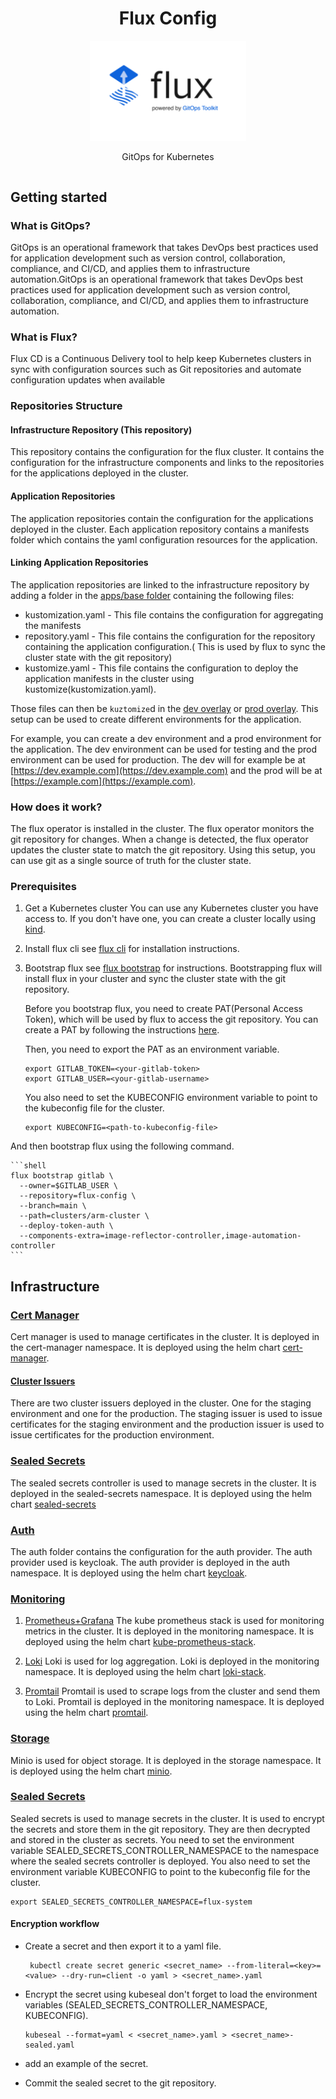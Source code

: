 <div style="text-align: center;
   align-content: center;
   align-items: center;">
    <h1><b>Flux Config</b></h1>
    <img src='readme-assets/flux-logo.png' width='250'  alt="flux-logo"/>
    <p> GitOps for Kubernetes </p>
</div>

## Getting started

### What is GitOps?

GitOps is an operational framework that takes DevOps best practices used for application development such as version
control, collaboration, compliance, and CI/CD, and applies them to infrastructure automation.GitOps is an operational
framework that takes DevOps best practices used for application development such as version control, collaboration,
compliance, and CI/CD, and applies them to infrastructure automation.

### What is Flux?

Flux CD is a Continuous Delivery tool to help keep Kubernetes clusters in sync with configuration sources such as Git
repositories and automate configuration updates when available

### Repositories Structure

#### Infrastructure Repository (This repository)

This repository contains the configuration for the flux cluster. It contains the configuration for the infrastructure
components and links to the repositories for the applications deployed in the cluster.

#### Application Repositories

The application repositories contain the configuration for the applications deployed in the cluster.
Each application repository contains a manifests folder which contains the yaml configuration resources for the
application.

#### Linking Application Repositories

The application repositories are linked to the infrastructure repository by adding a folder in
the [apps/base folder](./apps/base)
containing the following files:

- kustomization.yaml - This file contains the configuration for aggregating the
  manifests
- repository.yaml - This file contains the configuration for the repository containing the application configuration.(
  This is used by flux to sync the cluster state with the git repository)
- kustomize.yaml - This file contains the configuration to deploy the application manifests in the cluster using
  kustomize(kustomization.yaml).

Those files can then be `kuztomize`d in the [dev overlay](./apps/dev) or [prod overlay](./apps/prod).
This setup can be used to create different environments for the application.

For example, you can create a dev
environment and a prod environment for the application. The dev environment can be used for testing and the prod
environment can be used for production.
The dev will for example be at [https://dev.example.com](https://dev.example.com) and the prod will be at
[https://example.com](https://example.com).

### How does it work?

The flux operator is installed in the cluster. The flux operator monitors the git repository for changes. When a change
is detected, the flux operator updates the cluster state to match the git repository.
Using this setup, you can use git as a single source of truth for the cluster state.

### Prerequisites

1. Get a Kubernetes cluster
   You can use any Kubernetes cluster you have access to. If you don't have one, you can create a cluster locally
   using [kind](https://kind.sigs.k8s.io/).
2. Install flux cli
   see [flux cli](https://fluxcd.io/flux/installation/) for installation instructions.
3. Bootstrap flux
   see [flux bootstrap](https://fluxcd.io/docs/get-started/#bootstrapping-flux) for instructions.
   Bootstrapping flux will install flux in your cluster and sync the cluster state with the git repository.

   Before you bootstrap flux, you need to create PAT(Personal Access Token), which will be used by flux to access the
   git
   repository.
   You can create a PAT by following the
   instructions [here](https://docs.gitlab.com/ee/user/profile/personal_access_tokens.html#creating-a-personal-access-token).

   Then, you need to export the PAT as an environment variable.

    ```shell
    export GITLAB_TOKEN=<your-gitlab-token>
    export GITLAB_USER=<your-gitlab-username>
    ```
   You also need to set the KUBECONFIG environment variable to point to the kubeconfig file for the cluster.

    ```shell
    export KUBECONFIG=<path-to-kubeconfig-file>
    ```

And then bootstrap flux using the following command.

    ```shell
    flux bootstrap gitlab \
      --owner=$GITLAB_USER \
      --repository=flux-config \  
      --branch=main \
      --path=clusters/arm-cluster \
      --deploy-token-auth \
      --components-extra=image-reflector-controller,image-automation-controller 
    ```

## Infrastructure

### [Cert Manager](./infrastructure/controllers/cert-manager.yaml)

Cert manager is used to manage certificates in the cluster. It is deployed in the cert-manager namespace.
It is deployed using the helm chart [cert-manager](https://cert-manager.io/docs/installation/helm/).

#### [Cluster Issuers](./infrastructure/configs)

There are two cluster issuers deployed in the cluster. One for the staging environment and one for the production.
The staging issuer is used to issue certificates for the staging environment and the production issuer is used to issue
certificates for the production environment.

### [Sealed Secrets](./infrastructure/controllers/sealed-secrets.yaml)

The sealed secrets controller is used to manage secrets in the cluster. It is deployed in the sealed-secrets namespace.
It is deployed using the helm chart [sealed-secrets](https://bitnami-labs.github.io/sealed-secrets)

### [Auth](./infrastructure/auth)

The auth folder contains the configuration for the auth provider. The auth provider used is keycloak. The auth provider
is deployed in the auth namespace. It is deployed using the helm
chart [keycloak](https://github.com/codecentric/helm-charts/tree/master/charts/keycloakx).

### [Monitoring](./infrastructure/monitoring)

1. [Prometheus+Grafana](./infrastructure/monitoring/kube-prometheus-stack)
   The kube prometheus stack is used for monitoring metrics in the cluster. It is deployed in the monitoring namespace.
   It is
   deployed
   using the helm chart [kube-prometheus-stack](https://prometheus-community.github.io/helm-charts).

2. [Loki](./infrastructure/monitoring/loki)
   Loki is used for log aggregation. Loki is deployed in the monitoring
   namespace.
   It is deployed using the helm chart [loki-stack](https://grafana.github.io/loki/charts).
3. [Promtail](./infrastructure/monitoring/promtail)
   Promtail is used to scrape logs from the cluster and send them to Loki. Promtail is deployed in the monitoring
   namespace.
   It is deployed using the helm chart [promtail](https://grafana.github.io/loki/charts).

### [Storage](./infrastructure/storage)

Minio is used for object storage. It is deployed in the storage namespace. It is deployed using the helm chart
[minio](./infrastructure/storage/minio.yaml).

### [Sealed Secrets](./infrastructure/controllers/sealed-secrets.yaml)

Sealed secrets is used to manage secrets in the cluster.
It is used to encrypt the secrets and store them in the git repository.
They are then decrypted and stored in the cluster as secrets.
You need to set the environment variable SEALED_SECRETS_CONTROLLER_NAMESPACE to the namespace where the sealed secrets
controller is deployed.
You also need to set the environment variable KUBECONFIG to point to the kubeconfig file for the cluster.

```shell
export SEALED_SECRETS_CONTROLLER_NAMESPACE=flux-system
```

#### Encryption workflow

- Create a secret and then export it to a yaml file.
  ```shell
   kubectl create secret generic <secret_name> --from-literal=<key>=<value> --dry-run=client -o yaml > <secret_name>.yaml
  ```

- Encrypt the secret using kubeseal don't forget to load the environment variables (SEALED_SECRETS_CONTROLLER_NAMESPACE,
  KUBECONFIG).

  ```shell
  kubeseal --format=yaml < <secret_name>.yaml > <secret_name>-sealed.yaml
  ```

- add an example of the secret.
- Commit the sealed secret to the git repository.
